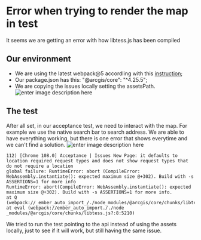# Error when trying to render the map  in test

It seems we are getting an error with how libtess.js has been compiled

## Our environment

 - We are using the latest webpack@5 accordling with this [instruction](https://developers.arcgis.com/javascript/latest/es-modules/);
 - Our package.json has this: "@arcgis/core": "^4.25.5";
 - We are copying the issues locally setting the assetsPath.
![enter image description here](https://i.ibb.co/jkY6Kr4/i-Screen-Shoter-2022-12-12-17-55-48-247.jpg)

## The test
After all set, in our acceptance test, we need to interact with the map. For example we use the native search bar to search address. We are able to have everything working, but there is one error that shows everytime and we can't find a solution. 
![enter image description here](https://i.ibb.co/rMmm0g7/i-Screen-Shoter-2022-12-12-18-03-15-805.jpg)

    112) [Chrome 108.0] Acceptance | Issues New Page: it defaults to location required request types and does not show request types that do not require a location
    global failure: RuntimeError: abort (CompileError: WebAssembly.instantiate(): expected maximum size @+302). Build with -s ASSERTIONS=1 for more info
    RuntimeError: abort(CompileError: WebAssembly.instantiate(): expected maximum size @+302). Build with -s ASSERTIONS=1 for more info.
    at Q (webpack://_ember_auto_import_/./node_modules/@arcgis/core/chunks/libtess.js?:8:4180)
    at eval (webpack://ember_auto_import././node _modules/@arcgis/core/chunks/libtess.js?:8:5210)

We tried to run the test pointing to the api instead of using the assets locally, just to see if it will work, but still having the same issue. 

